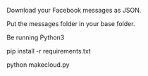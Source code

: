 Download your Facebook messages as JSON.

Put the messages folder in your base folder.

Be running Python3

pip install -r requirements.txt

python makecloud.py

